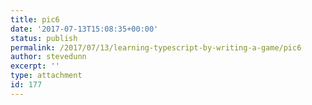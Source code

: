 ```yaml
---
title: pic6
date: '2017-07-13T15:08:35+00:00'
status: publish
permalink: /2017/07/13/learning-typescript-by-writing-a-game/pic6
author: stevedunn
excerpt: ''
type: attachment
id: 177
---
```

<!DOCTYPE html PUBLIC "-//W3C//DTD HTML 4.0 Transitional//EN" "http://www.w3.org/TR/REC-html40/loose.dtd">
<?xml encoding="UTF-8">
